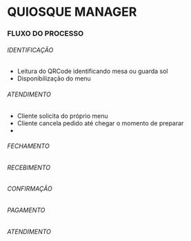 # QUIOSQUE MANAGER



### FLUXO DO PROCESSO

 ###### IDENTIFICAÇÃO

 - Leitura do QRCode identificando mesa ou guarda sol
 - Disponibilização do menu

###### ATENDIMENTO

 - Cliente solicita do próprio menu
 - Cliente cancela pedido até chegar o momento de preparar
 - 
###### FECHAMENTO

###### RECEBIMENTO

###### CONFIRMAÇÃO

###### PAGAMENTO

###### ATENDIMENTO

